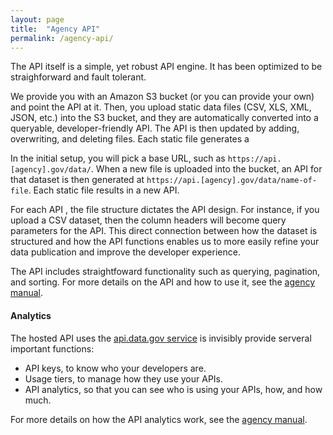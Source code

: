 ```yaml
---
layout: page
title:  "Agency API"
permalink: /agency-api/
---
```


The API itself is a simple, yet robust API engine.  It has been optimized to be straighforward and fault tolerant.  
  
We provide you with an Amazon S3 bucket (or you can provide your own) and point the API at it.  Then, you upload static data files (CSV, XLS, XML, JSON, etc.) into the S3 bucket, and they are automatically converted into a queryable, developer-friendly API.  The API is then updated by adding, overwriting, and deleting files.  Each static file generates a 

In the initial setup, you will pick a base URL, such as `https://api.[agency].gov/data/`. When a new file is uploaded into the bucket, an API for that dataset is then generated at `https://api.[agency].gov/data/name-of-file`.  Each static file results in a new API.  

For each API , the file structure dictates the API design. For instance, if you upload a CSV dataset, then the column headers will become query parameters for the API.  This direct connection between how the dataset is structured and how the API functions enables us to more easily refine your data publication and improve the developer experience.  

The API includes straightfoward functionality such as querying, pagination, and sorting.  For more details on the API and how to use it, see the [agency manual](https://pages.18f.gov/api-program/agency-manual).  


#### Analytics 

The hosted API uses the [api.data.gov service](https://api.data.gov/about) is invisibly provide serveral important functions:  
  
* API keys, to know who your developers are.  
* Usage tiers, to manage how they use your APIs.  
* API analytics, so that you can see who is using your APIs, how, and how much.  
  
For more details on how the API analytics work, see the [agency manual](https://pages.18f.gov/api-program/agency-manual).  
